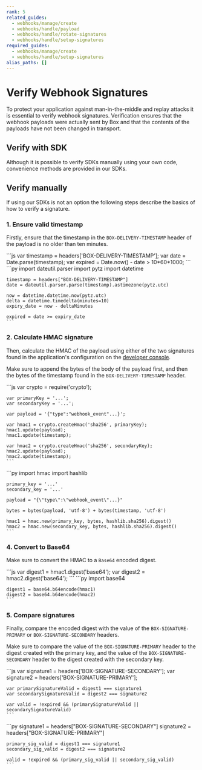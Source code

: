 ```yaml
---
rank: 5
related_guides:
  - webhooks/manage/create
  - webhooks/handle/payload
  - webhooks/handle/rotate-signatures
  - webhooks/handle/setup-signatures
required_guides:
  - webhooks/manage/create
  - webhooks/handle/setup-signatures
alias_paths: []
---
```


# Verify Webhook Signatures

To protect your application against man-in-the-middle and replay attacks it is
essential to verify webhook signatures. Verification ensures that the webhook
payloads were actually sent by Box and that the contents of the payloads have
not been changed in transport.

## Verify with SDK

Although it is possible to verify SDKs manually using your own code, convenience
methods are provided in our SDKs.

<Samples id='x_webhooks' variant='validate_signatures' />

## Verify manually

If using our SDKs is not an option the following steps describe the basics of
how to verify a signature.

### 1. Ensure valid timestamp

Firstly, ensure that the timestamp in the `BOX-DELIVERY-TIMESTAMP` header of the
payload is no older than ten minutes.

<Tabs>
  <Tab title='Node'>
    ```js
    var timestamp = headers['BOX-DELIVERY-TIMESTAMP'];
    var date = Date.parse(timestamp);
    var expired = Date.now() - date > 10*60*1000;
    ```
  </Tab>
  <Tab title='Python'>
    ```py
    import dateutil.parser
    import pytz
    import datetime

    timestamp = headers["BOX-DELIVERY-TIMESTAMP"]
    date = dateutil.parser.parse(timestamp).astimezone(pytz.utc)

    now = datetime.datetime.now(pytz.utc)
    delta = datetime.timedelta(minutes=10)
    expiry_date = now - deltaMinutes

    expired = date >= expiry_date
    ```
  </Tab>
</Tabs>

### 2. Calculate HMAC signature

Then, calculate the HMAC of the payload using either of the two signatures
found in the application's configuration on the [developer console][console].

Make sure to append the bytes of the body of the payload first, and then the
bytes of the timestamp found in the `BOX-DELIVERY-TIMESTAMP` header.

<Tabs>
  <Tab title='Node'>
    ```js
    var crypto = require('crypto');

    var primaryKey = '...';
    var secondaryKey = '...';

    var payload = '{"type":"webhook_event"...}';

    var hmac1 = crypto.createHmac('sha256', primaryKey);
    hmac1.update(payload);
    hmac1.update(timestamp);

    var hmac2 = crypto.createHmac('sha256', secondaryKey);
    hmac2.update(payload);
    hmac2.update(timestamp);
    ```
  </Tab>
  <Tab title='Python'>
    ```py
    import hmac
    import hashlib

    primary_key = '...'
    secondary_key = '...'

    payload = "{\"type\":\"webhook_event\"...}"

    bytes = bytes(payload, 'utf-8') + bytes(timestamp, 'utf-8')
    
    hmac1 = hmac.new(primary_key, bytes, hashlib.sha256).digest()
    hmac2 = hmac.new(secondary_key, bytes, hashlib.sha256).digest()
    ```
  </Tab>
</Tabs>

### 4. Convert to Base64

Make sure to convert the HMAC to a `Base64` encoded digest.

<Tabs>
  <Tab title='Node'>
    ```js
    var digest1 = hmac1.digest('base64');
    var digest2 = hmac2.digest('base64');
    ```
  </Tab>
  <Tab title='Python'>
    ```py
    import base64

    digest1 = base64.b64encode(hmac1)
    digest2 = base64.b64encode(hmac2)
    ```
  </Tab>
</Tabs>

### 5. Compare signatures

Finally, compare the encoded digest with the value of the
`BOX-SIGNATURE-PRIMARY` or `BOX-SIGNATURE-SECONDARY` headers.

Make sure to compare the value of the `BOX-SIGNATURE-PRIMARY` header
to the digest created with the primary key, and the value of the
`BOX-SIGNATURE-SECONDARY` header to the digest created with the secondary key.

<Tabs>
  <Tab title='Node'>
    ```js
    var signature1 = headers['BOX-SIGNATURE-SECONDARY'];
    var signature2 = headers['BOX-SIGNATURE-PRIMARY'];

    var primarySignatureValid = digest1 === signature1
    var secondarySignatureValid = digest2 === signature2

    var valid = !expired && (primarySignatureValid || secondarySignatureValid)
    ```
  </Tab>
  <Tab title='Python'>
    ```py
    signature1 = headers["BOX-SIGNATURE-SECONDARY"]
    signature2 = headers["BOX-SIGNATURE-PRIMARY"]

    primary_sig_valid = digest1 === signature1
    secondary_sig_valid = digest2 === signature2

    valid = !expired && (primary_sig_valid || secondary_sig_valid)
    ```
  </Tab>
</Tabs>

[console]: https://app.box.com/developers/console
